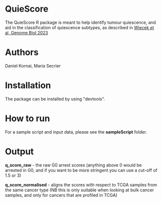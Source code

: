 # QuieScore
The QuieScore R package is meant to help identify tumour quiescence, and aid in the classification of quiescence subtypes, as described in [Wiecek et al, Genome Biol 2023](https://genomebiology.biomedcentral.com/articles/10.1186/s13059-023-02963-4) 

# Authors 
Daniel Kornai, Maria Secrier

# Installation
The package can be installed by using "devtools".

# How to run

For a sample script and input data, please see the **sampleScript** folder.

# Output

**q_score_raw** - the raw G0 arrest scores (anything above 0 would be arrested in G0, and if you want to be more stringent you can use a cut-off of 1.5 or 3)

**q_score_normalised** - aligns the scores with respect to TCGA samples from the same cancer type (NB this is only suitable when looking at bulk cancer samples, and only for cancers that are profiled in TCGA)
